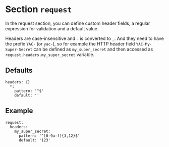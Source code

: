 # Section `request`

In the request section, you can define custom header fields, a regular
expression for validation and a default value.

Headers are case-insensitive and `-` is converted to `_`. And they need to have
the prefix `YAC-` (or `yac-`), so for example the HTTP header field
`YAC-My-Super-Secret` can be defined as `my_super_secret` and then accessed as
`request.headers.my_super_secret` variable.

## Defaults

    headers: {}
      *:
        pattern: '^$'
        default: ''

## Example

    request:
      headers:
        my_super_secret:
          pattern: '^[0-9a-f]{3,12}$'
          default: '123'
